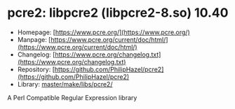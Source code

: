 # pcre2: libpcre2 (libpcre2-8.so) 10.40
 - Homepage: [https://www.pcre.org/](https://www.pcre.org/)
 - Manpage: [https://www.pcre.org/current/doc/html/](https://www.pcre.org/current/doc/html/)
 - Changelog: [https://www.pcre.org/changelog.txt](https://www.pcre.org/changelog.txt)
 - Repository: [https://github.com/PhilipHazel/pcre2](https://github.com/PhilipHazel/pcre2)
 - Library: [master/make/libs/pcre2/](https://github.com/Freetz-NG/freetz-ng/tree/master/make/libs/pcre2/)

A Perl Compatible Regular Expression library
